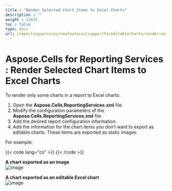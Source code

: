 ```yaml
---
title : "Render Selected Chart Items to Excel Charts" 
description : "" 
weight : 12033 
toc : false
type: docs
url: /reportingservices/newfeatures/supportforeditablecharts/render+selected+chart+items+to+excel+charts/
---
```


# Aspose.Cells for Reporting Services : Render Selected Chart Items to Excel Charts


To render only some charts in a report to Excel charts:

1.  Open the **Aspose.Cells.ReportingServices.xml** file.
2.  Modify the configuration parameters of the **Aspose.Cells.ReportingServices.xml** file.
3.  Add the desired report configuration information.
4.  Add the information for the chart items you don’t want to export as editable charts. These items are exported as static images.

For example:

{{< code lang="cs" >}}
<Chart >
<Report name= "Employee Sales Summary 2008">
<ChartItem name="Chart1" type="image"/>
</Report >
</Chart> 
{{< /code >}}

**A chart exported as an image**  
![image](https://docs2.aspose.com/cells/reportingservices/attachments/6094931/6193413.png)

**A chart exported as an editable Excel chart**  
![image](https://docs2.aspose.com/cells/reportingservices/attachments/6094931/6193412.png)


